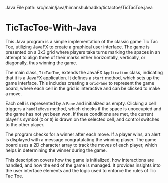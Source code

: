 Java File path: src/main/java/himanshukhadka/tictactoe/TicTacToe.java

# TicTacToe-With-Java
This Java program is a simple implementation of the classic game Tic Tac Toe, utilizing JavaFX to create a graphical user interface. The game is presented on a 3x3 grid where players take turns marking the spaces in an attempt to align three of their marks either horizontally, vertically, or diagonally, thus winning the game.

The main class, `TicTacToe`, extends the JavaFX `Application` class, indicating that it is a JavaFX application. It defines a `start` method, which sets up the game interface. This includes creating a `GridPane` to represent the game board, where each cell in the grid is interactive and can be clicked to make a move.

Each cell is represented by a `Pane` and initialized as empty. Clicking a cell triggers a `handleMove` method, which checks if the space is unoccupied and the game has not yet been won. If these conditions are met, the current player's symbol (`X` or `O`) is drawn on the selected cell, and control switches to the other player.

The program checks for a winner after each move. If a player wins, an alert is displayed with a message congratulating the winning player. The game board uses a 2D character array to track the moves of each player, which helps in determining the winner during the game.

This description covers how the game is initialized, how interactions are handled, and how the end of the game is managed. It provides insights into the user interface elements and the logic used to enforce the rules of Tic Tac Toe.
